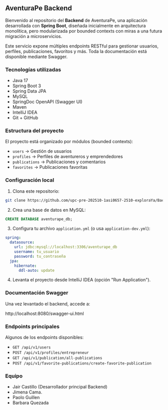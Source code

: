 ## AventuraPe Backend

Bienvenido al repositorio del **Backend** de AventuraPe, una aplicación desarrollada con **Spring Boot**, diseñada inicialmente en arquitectura monolítica, pero modularizada por bounded contexts con miras a una futura migración a microservicios.

Este servicio expone múltiples endpoints RESTful para gestionar usuarios, perfiles, publicaciones, favoritos y más. Toda la documentación está disponible mediante Swagger.


### Tecnologías utilizadas

* Java 17
* Spring Boot 3
* Spring Data JPA
* MySQL
* SpringDoc OpenAPI (Swagger UI)
* Maven
* IntelliJ IDEA
* Git + GitHub


###  Estructura del proyecto

El proyecto está organizado por módulos (bounded contexts):

* `users` → Gestión de usuarios
* `profiles` → Perfiles de aventureros y emprendedores
* `publications` → Publicaciones y comentarios
* `favorites` → Publicaciones favoritas


### Configuración local

1. Clona este repositorio:

```bash
git clone https://github.com/upc-pre-202510-1asi0657-2510-exploraYa/Backend.git
```

2. Crea una base de datos en MySQL:

```sql
CREATE DATABASE aventurape_db;
```

3. Configura tu archivo `application.yml` (o usa `application-dev.yml`):

```yaml
spring:
  datasource:
    url: jdbc:mysql://localhost:3306/aventurape_db
    username: tu_usuario
    password: tu_contraseña
  jpa:
    hibernate:
      ddl-auto: update
```

4. Levanta el proyecto desde IntelliJ IDEA (opción "Run Application").

### Documentación Swagger
Una vez levantado el backend, accede a:

http://localhost:8080/swagger-ui.html

### Endpoints principales
Algunos de los endpoints disponibles:

* `GET /api/v1/users`
* `POST /api/v1/profiles/entrepreneur`
* `GET /api/v1/publication/all-publications`
* `POST /api/v1/favorite-publications/create-favorite-publication`

### Equipo

* Jair Castillo (Desarrollador principal Backend)
* Jimena Cama.
* Paolo Guillen
* Barbara Quezada
